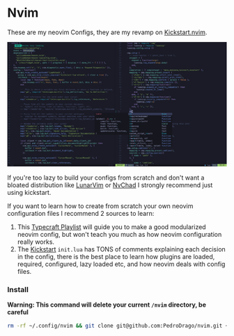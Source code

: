 # Nvim

These are my neovim Configs, they are my revamp on [Kickstart.nvim](https://github.com/nvim-lua/kickstart.nvim). 

<p align="center">
    <img src="./config_printscreen.png"/>
</p>

If you're too lazy to build your configs from scratch and don't want a bloated distribution like [LunarVim](https://www.lunarvim.org/) or [NvChad](https://nvchad.com/) I strongly recommend just using kickstart.

If you want to learn how to create from scratch your own neovim configuration files I recommend 2 sources to learn:
1. This [Typecraft Playlist](https://www.youtube.com/watch?v=zHTeCSVAFNY&list=PLsz00TDipIffreIaUNk64KxTIkQaGguqn) will guide you to make a good modularized neovim config, but won't teach you much as how neovim configuration really works.
2. The [Kickstart](https://github.com/nvim-lua/kickstart.nvim) `init.lua` has TONS of comments explaining each decision in the config, there is the best place to learn how plugins are loaded, required, configured, lazy loaded etc, and how neovim deals with config files.

### Install 
**Warning: This command will delete your current `/nvim` directory, be careful**
```bash
rm -rf ~/.config/nvim && git clone git@github.com:PedroDrago/nvim.git ~/.config/nvim
```
